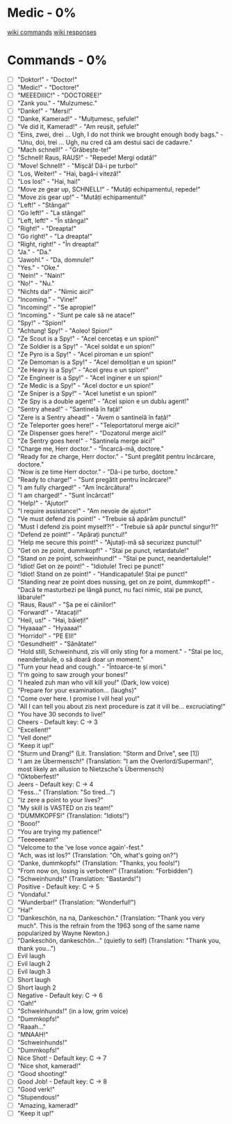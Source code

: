 # Medic - 0%

[wiki commands](https://wiki.teamfortress.com/wiki/Medic_voice_commands)
[wiki responses](https://wiki.teamfortress.com/wiki/Medic_responses)

# Commands - 0%

- [ ] "Doktor!" - "Doctor!"
- [ ] "Medic!" - "Doctore!"
- [ ] "MEEEDIIIC!" - "DOCTOREE!"
- [ ] "Zank you." - "Mulzumesc."
- [ ] "Danke!" - "Mersi!"
- [ ] "Danke, Kamerad!" - "Mulțumesc, șefule!"
- [ ] "Ve did it, Kamerad!" - "Am reușit, șefule!"
- [ ] "Eins, zwei, drei ... Ugh, I do not think we brought enough body bags." - "Unu, doi, trei ... Ugh, nu cred că am destui saci de cadavre."
- [ ] "Mach schnell!" - "Grăbește-te!"
- [ ] "Schnell! Raus, RAUS!" - "Repede! Mergi odată!"
- [ ] "Move! Schnell!" - "Mișcă! Dă-i pe turbo!"
- [ ] "Los, Weiter!" - "Hai, bagă-i viteză!"
- [ ] "Los los!" - "Hai, hai!"
- [ ] "Move ze gear up, SCHNELL!" - "Mutăți echipamentul, repede!"
- [ ] "Move zis gear up!" - "Mutăți echipamentul!"
- [ ] "Left!" - "Stânga!"
- [ ] "Go left!" - "La stânga!"
- [ ] "Left, left!" - "În stânga!"
- [ ] "Right!" - "Dreapta!"
- [ ] "Go right!" - "La dreapta!"
- [ ] "Right, right!" - "În dreapta!"
- [ ] "Ja." - "Da."
- [ ] "Jawohl." - "Da, domnule!"
- [ ] "Yes." - "Oke."
- [ ] "Nein!" - "Nain!"
- [ ] "No!" - "Nu."
- [ ] "Nichts da!" - "Nimic aici!"
- [ ] "Incoming." - "Vine!"
- [ ] "Incoming!" - "Se apropie!"
- [ ] "Incoming." - "Sunt pe cale să ne atace!"
- [ ] "Spy!" - "Spion!"
- [ ] "Achtung! Spy!" - "Aoleo! Spion!"
- [ ] "Ze Scout is a Spy!" - "Acel cercetaș e un spion!"
- [ ] "Ze Soldier is a Spy!" - "Acel soldat e un spion!"
- [ ] "Ze Pyro is a Spy!" - "Acel piroman e un spion!"
- [ ] "Ze Demoman is a Spy!" - "Acel demolițian e un spion!"
- [ ] "Ze Heavy is a Spy!" - "Acel greu e un spion!"
- [ ] "Ze Engineer is a Spy!" - "Acel inginer e un spion!"
- [ ] "Ze Medic is a Spy!" - "Acel doctor e un spion!"
- [ ] "Ze Sniper is a Spy!" - "Acel lunetist e un spion!"
- [ ] "Ze Spy is a double agent!" - "Acel spion e un dublu agent!"
- [ ] "Sentry ahead!" - "Santinelă în față!"
- [ ] "Zere is a Sentry ahead!" - "Avem o santinelă în față!"
- [ ] "Ze Teleporter goes here!" - "Teleportatorul merge aici!"
- [ ] "Ze Dispenser goes here!" - "Dozatorul merge aici!"
- [ ] "Ze Sentry goes here!" - "Santinela merge aici!"
- [ ] "Charge me, Herr doctor." - "Încarcă-mă, doctore."
- [ ] "Ready for ze charge, Herr doctor." - "Sunt pregătit pentru încărcare, doctore."
- [ ] "Now is ze time Herr doctor." - "Dă-i pe turbo, doctore."
- [ ] "Ready to charge!" - "Sunt pregătit pentru încărcare!"
- [ ] "I am fully charged!" - "Am încărcătura!"
- [ ] "I am charged!" - "Sunt încărcat!"
- [ ] "Help!" - "Ajutor!"
- [ ] "I require assistance!" - "Am nevoie de ajutor!"
- [ ] "Ve must defend zis point!" - "Trebuie să apărăm punctul!"
- [ ] "Must I defend zis point myself?!" - "Trebuie să apăr punctul singur?!"
- [ ] "Defend ze point!" - "Apărați punctul!"
- [ ] "Help me secure this point!" - "Ajutați-mă să securizez punctul!"
- [ ] "Get on ze point, dummkopf!" - "Stai pe punct, retardatule!"
- [ ] "Stand on ze point, schweinhund!" - "Stai pe punct, neandertalule!"
- [ ] "Idiot! Get on ze point!" - "Idiotule! Treci pe punct!"
- [ ] "Idiot! Stand on ze point!" - "Handicapatule! Stai pe punct!"
- [ ] "Standing near ze point does nussing, get on ze point, dummkopf!" - "Dacă te masturbezi pe lângă punct, nu faci nimic, stai pe punct, lăbarule!"
- [ ] "Raus, Raus!" - "Șa pe ei câinilor!"
- [ ] "Forward!" - "Atacați!"
- [ ] "Heil, us!" - "Hai, băieți!"
- [ ] "Hyaaaa!" - "Hyaaaa!"
- [ ] "Horrido!" - "PE EII!"
- [ ] "Gesundheit!" - "Sănătate!"
- [ ] "Hold still, Schweinhund, zis vill only sting for a moment." - "Stai pe loc, neandertalule, o să doară doar un moment."
- [ ] "Turn your head and cough." - "Întoarce-te și mori."
- [ ] "I'm going to saw zrough your bones!"
- [ ] "I healed zuh man who vill kill you!" (Dark, low voice)
- [ ] "Prepare for your examination... (laughs)"
- [ ] "Come over here. I promise I vill heal you!"
- [ ] "All I can tell you about zis next procedure is zat it vill be... excruciating!"
- [ ] "You have 30 seconds to live!"
- [ ] Cheers - Default key: C → 3
- [ ] "Excellent!"
- [ ] "Vell done!"
- [ ] "Keep it up!"
- [ ] "Sturm und Drang!" (Lit. Translation: "Storm and Drive", see [1])
- [ ] "I am ze Übermensch!" (Translation: "I am the Overlord/Superman!", most likely an allusion to Nietzsche's Übermensch)
- [ ] "Oktoberfest!"
- [ ] Jeers - Default key: C → 4
- [ ] "Fess..." (Translation: "So tired...")
- [ ] "Iz zere a point to your lives?"
- [ ] "My skill is VASTED on zis team!"
- [ ] "DUMMKOPFS!" (Translation: "Idiots!")
- [ ] "Booo!"
- [ ] "You are trying my patience!"
- [ ] "Teeeeeeam!"
- [ ] "Velcome to the 've lose vonce again'-fest."
- [ ] "Ach, was ist los?" (Translation: "Oh, what's going on?")
- [ ] "Danke, dummkopfs!" (Translation: "Thanks, you fools!")
- [ ] "From now on, losing is verboten!" (Translation: "Forbidden")
- [ ] "Schweinhunds!" (Translation: "Bastards!")
- [ ] Positive - Default key: C → 5
- [ ] "Vondaful."
- [ ] "Wunderbar!" (Translation: "Wonderful!")
- [ ] "Ha!"
- [ ] "Dankeschön, na na, Dankeschön." (Translation: "Thank you very much". This is the refrain from the 1963 song of the same name popularized by Wayne Newton.)
- [ ] "Dankeschön, dankeschön..." (quietly to self) (Translation: "Thank you, thank you...")
- [ ] Evil laugh
- [ ] Evil laugh 2
- [ ] Evil laugh 3
- [ ] Short laugh
- [ ] Short laugh 2
- [ ] Negative - Default key: C → 6
- [ ] "Gah!"
- [ ] "Schweinhunds!" (in a low, grim voice)
- [ ] "Dummkopfs!"
- [ ] "Raaah..."
- [ ] "MNAAH!"
- [ ] "Schweinhunds!"
- [ ] "Dummkopfs!"
- [ ] Nice Shot! - Default key: C → 7
- [ ] "Nice shot, kamerad!"
- [ ] "Good shooting!"
- [ ] Good Job! - Default key: C → 8
- [ ] "Good verk!"
- [ ] "Stupendous!"
- [ ] "Amazing, kamerad!"
- [ ] "Keep it up!"
